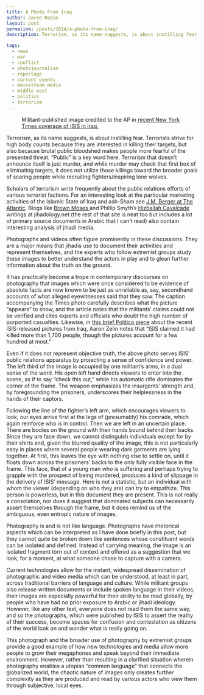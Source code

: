 ```yaml
---
title: A Photo From Iraq
author: Jared Radin
layout: post
permalink: /posts/2014/a-photo-from-iraq/
description: Terrorism, as its name suggests, is about instilling fear.

tags:
  - news
  - war
  - conflict
  - photojournalism
  - reportage
  - current events
  - mainstream media
  - middle east
  - politics
  - terrorism
---
```

<figure>
<img src="http://static01.nyt.com/images/2014/06/16/world/JP-IRAQ/JP-IRAQ-articleLarge.jpg" alt="" />
<figcaption>
Militant-published image credited to the AP in <a href="http://nyti.ms/UDstgZ">recent New York Times coverage of ISIS in Iraq.</a>
</figcaption>
</figure>

Terrorism, as its name suggests, is about instilling fear. Terrorists strive for high body counts because they are interested in killing their targets, but also because brutal public bloodshed makes people more fearful of the presented threat. &#8220;Public&#8221; is a key word here. Terrorism that doesn&#8217;t announce itself is just murder, and while murder may check that first box of eliminating targets, it does not utilize those killings toward the broader goals of scaring people while recruiting fighters/inspiring lone wolves.

<!--more-->

Scholars of terrorism write frequently about the public relations efforts of various terrorist factions. For an interesting look at the particular marketing activities of the Islamic State of Iraq and ash-Sham see [J.M. Berger at The Atlantic][2]. Blogs like [Brown Moses ][3]and Phillip Smyth&#8217;s [Hizballah Cavalcade][4] writings at jihadology.net (the rest of that site is neat too but includes a lot of primary source documents in Arabic that I can&#8217;t read) also contain interesting analysis of jihadi media.

Photographs and videos often figure prominently in these discussions. They are a major means that jihadis use to document their activities and represent themselves, and the experts who follow extremist groups study these images to better understand the actors in play and to glean further information about the truth on the ground.

It has practically become a trope in contemporary discourses on photography that images which were once considered to be evidence of absolute facts are now known to be just as unreliable as, say, secondhand accounts of what alleged eyewitnesses said that they saw. The caption accompanying the Times photo carefully describes what the picture &#8220;appears&#8221; to show, and the article notes that the militants&#8217; claims could not be verified and cites experts and officials who doubt the high number of purported casualties. Likewise, in [this brief Politico piece][5] about the recent ISIS-released pictures from Iraq, Aaron Zelin notes that &#8220;ISIS claimed it had killed more than 1,700 people, though the pictures account for a few hundred at most.&#8221;


Even if it does not represent objective truth, the above photo serves ISIS&#8217; public relations apparatus by projecting a sense of confidence and power. The left third of the image is occupied by one militant&#8217;s arms, in a dual sense of the word. His open left hand directs viewers to enter into the scene, as if to say “check this out,” while his automatic rifle dominates the corner of the frame. The weapon emphasizes the insurgents&#8217; strength and, by foregrounding the prisoners, underscores their helplessness in the hands of their captors.

Following the line of the fighter&#8217;s left arm, which encourages viewers to look, our eyes arrive first at the legs of (presumably) his comrade, which again reinforce who is in control. Then we are left in an uncertain place. There are bodies on the ground with their hands bound behind their backs. Since they are face down, we cannot distinguish individuals except for by their shirts and, given the blurred quality of the image, this is not particularly easy in places where several people wearing dark garments are lying together. At first, this leaves the eye with nothing else to settle on, until it floats down across the prisoners&#8217; backs to the only fully visible face in the frame. This face, that of a young man who is suffering and perhaps trying to grapple with the prospect of being murdered, produces a kind of slippage in the delivery of ISIS&#8217; message. Here is not a statistic, but an individual with whom the viewer (depending on who they are) can try to empathize. This person is powerless, but in this document they are present. This is not really a consolation, nor does it suggest that dominated subjects can necessarily assert themselves through the frame, but it does remind us of the ambiguous, even entropic nature of images.

Photography is and is not like language. Photographs have rhetorical aspects which can be interpreted as I have done briefly in this post, but they cannot quite be broken down like sentences whose constituent words can be isolated and defined. Instead of carrying meaning, the image is an isolated fragment torn out of context and offered as a suggestion that we look, for a moment, at what someone chose to capture with a camera.

Current technologies allow for the instant, widespread dissemination of photographic and video media which can be understood, at least in part, across traditional barriers of language and culture. While militant groups also release written documents or include spoken language in their videos, their images are especially powerful for their ability to be read globally, by people who have had no prior exposure to Arabic or jihadi ideology. However, like any other text, everyone does not read them the same way, and so the photographs, which were published by ISIS to assert the reality of their success, become spaces for confusion and contestation as citizens of the world look on and wonder what is really going on.

This photograph and the broader use of photography by extremist groups provide a good example of how new technologies and media allow more people to grow their megaphones and speak beyond their immediate environment. However, rather than resulting in a clarified situation wherein photography enables a utopian &#8220;common language&#8221; that connects the globalized world, the chaotic nature of images only creates further complexity as they are produced and read by various actors who view them through subjective, local eyes.

&nbsp;


 [2]: http://www.theatlantic.com/international/archive/2014/06/isis-iraq-twitter-social-media-strategy/372856/
 [3]: http://brown-moses.blogspot.co.uk/
 [4]: http://jihadology.net/hizballah-cavalcade/
 [5]: http://www.politico.com/magazine/story/2014/06/the-massacre-strategy-107954.html
